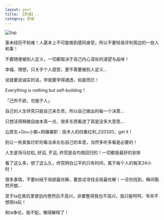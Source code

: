 ```yaml
---
layout: post
title: 【思绪】..
category: 思绪
---
```

![top](http://r8s97vm6g.hd-bkt.clouddn.com/img/top-220325-2.png)
<p>事未经历不知难！人基本上不可能做到感同身受，所以不要轻易评判周边的一些人和事！</p>
<p>不要随便被别人定义，一切都取决于自己内心深处的渴望与品味！</p>
<p>幸福、理想，只关乎个人感受，更不需要被别人定义...</p>
<p>说就要说诚实的话，学就要学得通透，如是而已！</p>
<p>Everything is nothing but self-building！</p>
<p>「己所不欲，勿施于人」</p>
<p>自己的人生终究只能自己来负责，所以自己做出的每一个决策...</p>
<p>只想活得稍微自由本真一点，很多东西看透了真是没多大意思...</p>
<p>云原生+Go+小鹏+网赚兼职：技术人的四重红利_220320，get it！</p>
<p>别让一些臭鱼烂虾的看法来左右自己的本意，当然多听多看是必要的！</p>
<p>人生是场马拉松, 好运, 歹运, 终究是会均值回归的！一切都是最好的安排</p>
<p>看了这么多，想了这么久，终究明白公平的只有时间，属于每个人的每天24小时！</p>
<p>很多事情，不要纠结于局部最优解，要尝试寻找全局最优解！一旦你找到，瞬间豁然开朗...</p>
<p>至于ta在粪坑里使劲内卷然后不高兴，非要整得我也不高兴，我只能呵呵，爷并不想陪ta玩！</p>
<p>和ta争论，我不配，懒得解释了！</p>

  




